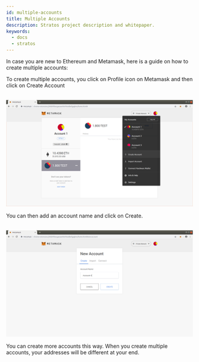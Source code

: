 ```yaml
---
id: multiple-accounts
title: Multiple Accounts
description: Stratos project description and whitepaper.
keywords:
  - docs
  - stratos
---
```


In case you are new to Ethereum and Metamask, here is a guide on how to create multiple accounts:

To create multiple accounts, you click on Profile icon on Metamask and then click on Create Account<br/><br/>

![Create accounts](../../../assets/metamask/create-accounts.png)

You can then add an account name and click on Create.<br/><br/>

![Create new account](../../../assets/metamask/create-new-account.png)

You can create more accounts this way. When you create multiple accounts, your addresses will be different at your end.